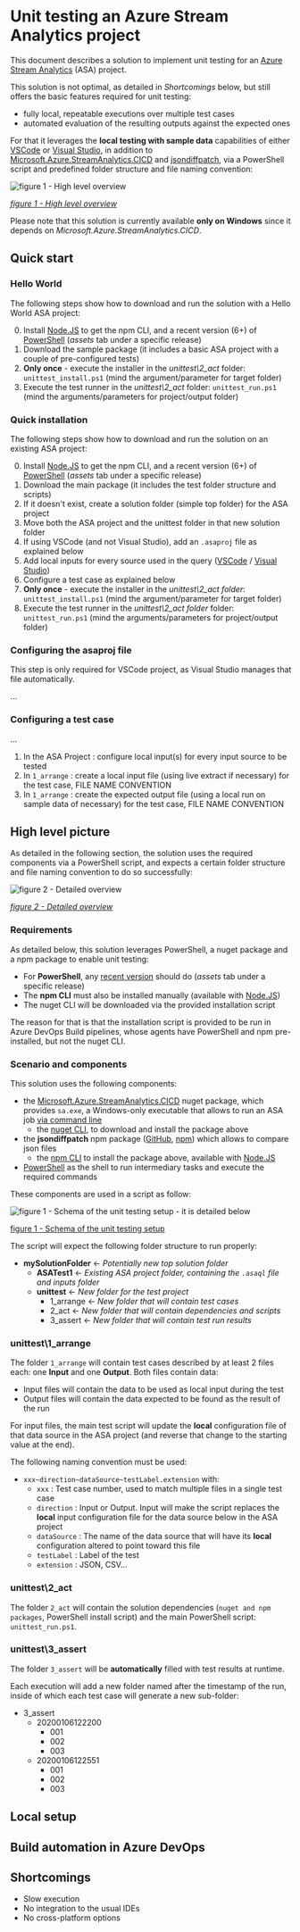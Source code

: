 # Unit testing an Azure Stream Analytics project

This document describes a solution to implement unit testing for an [Azure Stream Analytics](https://docs.microsoft.com/en-us/azure/stream-analytics/) (ASA) project.

This solution is not optimal, as detailed in *Shortcomings* below, but still offers the basic features required for unit testing:

- fully local, repeatable executions over multiple test cases
- automated evaluation of the resulting outputs against the expected ones

For that it leverages the **local testing with sample data** capabilities of either [VSCode](https://docs.microsoft.com/en-us/azure/stream-analytics/visual-studio-code-local-run) or [Visual Studio](https://docs.microsoft.com/en-us/azure/stream-analytics/stream-analytics-vs-tools-local-run), in addition to [Microsoft.Azure.StreamAnalytics.CICD](https://www.nuget.org/packages/Microsoft.Azure.StreamAnalytics.CICD/) and [jsondiffpatch](https://github.com/benjamine/JsonDiffPatch), via a PowerShell script and predefined folder structure and file naming convention:

![figure 1 - High level overview](https://github.com/Fleid/fleid.github.io/blob/master/_posts/202001_asa_unittest/ut_overview.png?raw=true)

*[figure 1 - High level overview](https://github.com/Fleid/fleid.github.io/blob/master/_posts/202001_asa_unittest/ut_overview.png?raw=true)*

Please note that this solution is currently available **only on Windows** since it depends on *Microsoft.Azure.StreamAnalytics.CICD*.

## Quick start

###  Hello World

The following steps show how to download and run the solution with a Hello World ASA project:

0. Install [Node.JS](https://nodejs.org/en/download/) to get the npm CLI, and a recent version (6+) of [PowerShell](https://github.com/PowerShell/PowerShell/releases) (*assets* tab under a specific release)
1. Download the sample package (it includes a basic ASA project with a couple of pre-configured tests)
2. **Only once** - execute the installer in the *unittest\2_act* folder: `unittest_install.ps1` (mind the argument/parameter for target folder)
3. Execute the test runner in the *unittest\2_act* folder: `unittest_run.ps1`  (mind the arguments/parameters for project/output folder)

### Quick installation

The following steps show how to download and run the solution on an existing ASA project:

0. Install [Node.JS](https://nodejs.org/en/download/) to get the npm CLI, and a recent version (6+) of [PowerShell](https://github.com/PowerShell/PowerShell/releases) (*assets* tab under a specific release)
1. Download the main package (it includes the test folder structure and scripts)
2. If it doesn't exist, create a solution folder (simple top folder) for the ASA project
3. Move both the ASA project and the unittest folder in that new solution folder
4. If using VSCode (and not Visual Studio), add an `.asaproj` file as explained below
5. Add local inputs for every source used in the query ([VSCode](https://docs.microsoft.com/en-us/azure/stream-analytics/visual-studio-code-local-run) / [Visual Studio](https://docs.microsoft.com/en-us/azure/stream-analytics/stream-analytics-vs-tools-local-run))
6. Configure a test case as explained below
7. **Only once** - execute the installer in the *unittest\2_act folder*: `unittest_install.ps1` (mind the argument/parameter for target folder)
8. Execute the test runner in the *unittest\2_act folder* folder: `unittest_run.ps1`  (mind the arguments/parameters for project/output folder)

### Configuring the asaproj file

This step is only required for VSCode project, as Visual Studio manages that file automatically.

...

### Configuring a test case

...

1. In the ASA Project : configure local input(s) for every input source to be tested
2. In `1_arrange` : create a local input file (using live extract if necessary) for the test case, FILE NAME CONVENTION
3. In `1_arrange` : create the expected output file (using a local run on sample data of necessary) for the test case, FILE NAME CONVENTION


## High level picture

As detailed in the following section, the solution uses the required components via a PowerShell script, and expects a certain folder structure and file naming convention to do so successfully:

![figure 2 - Detailed overview](https://github.com/Fleid/fleid.github.io/blob/master/_posts/202001_asa_unittest/ut_overviewFull.png?raw=true)

*[figure 2 - Detailed overview](https://github.com/Fleid/fleid.github.io/blob/master/_posts/202001_asa_unittest/ut_overviewFull.png?raw=true)*

### Requirements

As detailed below, this solution leverages PowerShell, a nuget package and a npm package to enable unit testing:

- For **PowerShell**, any [recent version](https://github.com/PowerShell/PowerShell/releases) should do (*assets* tab under a specific release)
- The **npm CLI** must also be installed manually (available with [Node.JS](https://nodejs.org/en/download/))
- The nuget CLI will be downloaded via the provided installation script

The reason for that is that the installation script is provided to be run in Azure DevOps Build pipelines, whose agents have PowerShell and npm pre-installed, but not the nuget CLI.

### Scenario and components

This solution uses the following components:

- the [Microsoft.Azure.StreamAnalytics.CICD](https://www.nuget.org/packages/Microsoft.Azure.StreamAnalytics.CICD/) nuget package, which provides `sa.exe`, a Windows-only executable that allows to run an ASA job [via command line](https://docs.microsoft.com/en-us/azure/stream-analytics/stream-analytics-tools-for-visual-studio-cicd)
  - the [nuget CLI](https://docs.microsoft.com/en-us/nuget/reference/nuget-exe-cli-reference), to download and install the package above
- the **jsondiffpatch** npm package ([GitHub]((https://github.com/benjamine/JsonDiffPatch) ), [npm](https://www.npmjs.com/package/jsondiffpatch)) which allows to compare json files
  - the [npm CLI](https://docs.npmjs.com/cli-documentation/) to install the package above, available with [Node.JS](https://nodejs.org/en/download/)
- [PowerShell](https://github.com/PowerShell/PowerShell/releases) as the shell to run intermediary tasks and execute the required commands 

These components are used in a script as follow:

![figure 1 - Schema of the unit testing setup - it is detailed below](https://github.com/Fleid/fleid.github.io/blob/master/_posts/202001_asa_unittest/ut_solution.png?raw=true)

[figure 1 - Schema of the unit testing setup]()

The script will expect the following folder structure to run properly:

- **mySolutionFolder** <- *Potentially new top solution folder*
  - **ASATest1** <- *Existing ASA project folder, containing the `.asaql` file and inputs folder*
  - **unittest** <- *New folder for the test project*
    - 1_arrange <- *New folder that will contain test cases*
    - 2_act <- *New folder that will contain dependencies and scripts*
    - 3_assert <- *New folder that will contain test run results*

### unittest\1_arrange

The folder `1_arrange` will contain test cases described by at least 2 files each: one **Input** and one **Output**. Both files contain data:

- Input files will contain the data to be used as local input during the test
- Output files will contain the data expected to be found as the result of the run

For input files, the main test script will update the **local** configuration file of that data source in the ASA project (and reverse that change to the starting value at the end).

The following naming convention must be used:

- `xxx~direction~dataSource~testLabel.extension` with:
  - `xxx` : Test case number, used to match multiple files in a single test case
  - `direction` : Input or Output. Input will make the script replaces the **local** input configuration file for   the data source below in the ASA project
  - `dataSource` : The name of the data source that will have its **local** configuration altered to point toward   this file
  - `testLabel` : Label of the test
  - `extension` : JSON, CSV...

### unittest\2_act

The folder `2_act` will contain the solution dependencies (`nuget and npm packages`, PowerShell install script) and the main PowerShell script: `unittest_run.ps1`.

### unittest\3_assert

The folder `3_assert` will be **automatically** filled with test results at runtime. 

Each execution will add a new folder named after the timestamp of the run, inside of which each test case will generate a new sub-folder:

- 3_assert
  - 20200106122200
    - 001
    - 002
    - 003
  - 20200106122551
    - 001
    - 002
    - 003

## Local setup

## Build automation in Azure DevOps

## Shortcomings

- Slow execution
- No integration to the usual IDEs
- No cross-platform options
